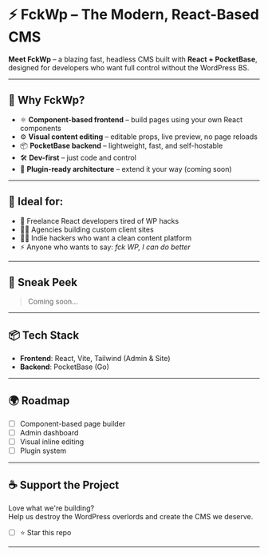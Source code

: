 # ⚡ FckWp – The Modern, React-Based CMS

**Meet FckWp** – a blazing fast, headless CMS built with **React + PocketBase**, designed for developers who want full control without the WordPress BS.

---

## 🚀 Why FckWp?

- ⚛️ **Component-based frontend** – build pages using your own React components
- ⚙️ **Visual content editing** – editable props, live preview, no page reloads
- 📦 **PocketBase backend** – lightweight, fast, and self-hostable
- 🛠️ **Dev-first** – just code and control
- 🔌 **Plugin-ready architecture** – extend it your way (coming soon)

---

## 🧠 Ideal for:

- 🔧 Freelance React developers tired of WP hacks
- 🧑‍🎨 Agencies building custom client sites
- 🧑‍💻 Indie hackers who want a clean content platform
- ⚡ Anyone who wants to say: _fck WP, I can do better_

---

## 📸 Sneak Peek

> Coming soon...

---

## 📦 Tech Stack

- **Frontend**: React, Vite, Tailwind (Admin & Site)
- **Backend**: PocketBase (Go)

---

## 🌍 Roadmap

- [ ] Component-based page builder
- [ ] Admin dashboard
- [ ] Visual inline editing
- [ ] Plugin system
  
---

## ☕ Support the Project

Love what we're building?  
Help us destroy the WordPress overlords and create the CMS we deserve.

- [ ] ⭐ Star this repo

---
